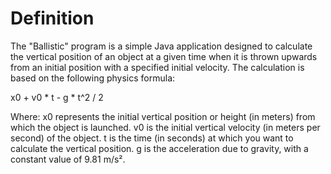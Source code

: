 # Definition

The "Ballistic" program is a simple Java application designed to calculate the vertical position of an object at a given time when it is thrown upwards from an initial position with a specified initial velocity. The calculation is based on the following physics formula:


x0 + v0 * t - g * t^2 / 2


Where:
x0 represents the initial vertical position or height (in meters) from which the object is launched.
v0 is the initial vertical velocity (in meters per second) of the object.
t is the time (in seconds) at which you want to calculate the vertical position.
g is the acceleration due to gravity, with a constant value of 9.81 m/s².
